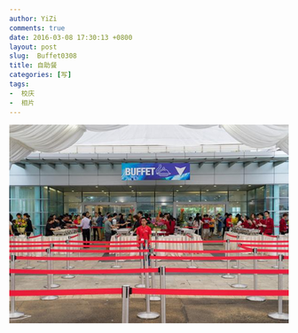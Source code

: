 ```yaml
---
author: YiZi
comments: true
date: 2016-03-08 17:30:13 +0800
layout: post
slug:  Buffet0308
title: 自助餐
categories: [写]
tags:
-  校庆
-  相片
---
```

<a href="/public/images/gallery/buffet.jpg" data-lightbox="bf0308" data-title="自助餐">
<img src="/public/images/gallery/buffet.pv.jpg"></a>

